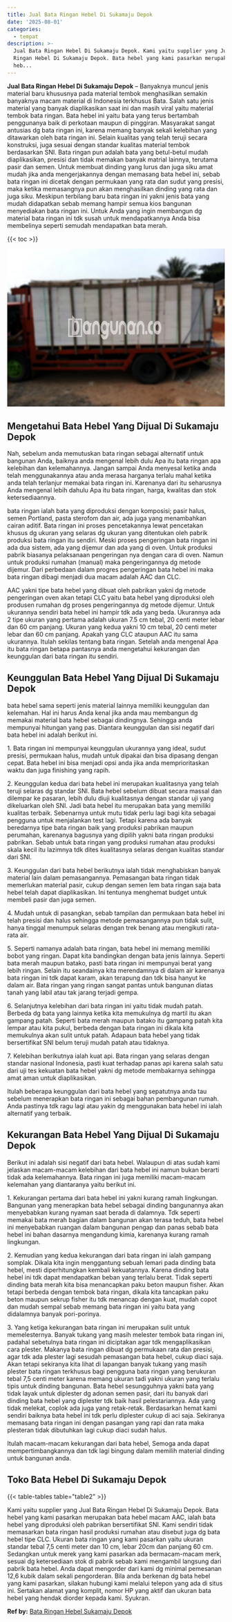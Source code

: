 ```yaml
---
title: Jual Bata Ringan Hebel Di Sukamaju Depok
date: '2025-08-01'
categories:
  - tempat
description: >-
  Jual Bata Ringan Hebel Di Sukamaju Depok. Kami yaitu supplier yang Jual Bata
  Ringan Hebel Di Sukamaju Depok. Bata hebel yang kami pasarkan merupakan bata
  heb...
---
```


**Jual Bata Ringan Hebel Di Sukamaju Depok** – Banyaknya muncul jenis material baru khususnya pada material tembok menghasilkan semakin banyaknya macam material di Indonesia terkhusus Bata. Salah satu jenis material yang banyak diaplikasikan saat ini dan masih viral yaitu material tembok bata ringan. Bata hebel ini yaitu bata yang terus bertambah penggunanya baik di perkotaan maupun di pinggiran. Masyarakat sangat antusias dg bata ringan ini, karena memang banyak sekali kelebihan yang ditawarkan oleh bata ringan ini. Selain kualitas yang telah teruji secara konstruksi, juga sesuai dengan standar kualitas material tembok berdasarkan SNI. Bata ringan pun adalah bata yang betul-betul mudah diaplikasikan, presisi dan tidak memakan banyak matrial lainnya, terutama pasir dan semen. Untuk membuat dinding yang lurus dan juga siku amat mudah jika anda mengerjakannya dengan memasang bata hebel ini, sebab bata ringan ini dicetak dengan permukaan yang rata dan sudut yang presisi, maka ketika memasangnya pun akan menghasilkan dinding yang rata dan juga siku. Meskipun terbilang baru bata ringan ini yakni jenis bata yang mudah didapatkan sebab memang hampir semua kios bangunan menyediakan bata ringan ini. Untuk Anda yang ingin membangun dg material bata ringan ini tdk susah untuk mendapatkannya Anda bisa membelinya seperti semudah mendapatkan bata merah.

{{< toc >}}

![Jual Bata Ringan Hebel Di Sukamaju Depok](/images/jual-hebel-murah-10.png)

## Mengetahui Bata Hebel Yang Dijual Di Sukamaju Depok

Nah, sebelum anda memutuskan bata ringan sebagai alternatif untuk bangunan Anda, baiknya anda mengenal lebih dulu Apa itu bata ringan apa kelebihan dan kelemahannya. Jangan sampai Anda menyesal ketika anda telah menggunakannya atau anda merasa harganya terlalu mahal ketika anda telah terlanjur memakai bata ringan ini. Karenanya dari itu seharusnya Anda mengenal lebih dahulu Apa itu bata ringan, harga, kwalitas dan stok ketersediaannya.

bata ringan ialah bata yang diproduksi dengan komposisi; pasir halus, semen Portland, pasta sterofom dan air, ada juga yang menambahkan cairan aditif. Bata ringan ini proses pencetakannya lewat pencetakan khusus dg ukuran yang selaras dg ukuran yang ditentukan oleh pabrik produksi bata ringan itu sendiri. Meski proses pengeringan bata ringan ini ada dua sistem, ada yang dijemur dan ada yang di oven. Untuk produksi pabrik biasanya pelaksanaan pengeringan nya dengan cara di oven. Namun untuk produksi rumahan (manual) maka pengeringannya dg metode dijemur. Dari perbedaan dalam progres pengeringan bata hebel ini maka bata ringan dibagi menjadi dua macam adalah AAC dan CLC.

AAC yakni tipe bata hebel yang dibuat oleh pabrikan yakni dg metode pengeringan oven akan tetapi CLC yaitu bata hebel yang diproduksi oleh produsen rumahan dg proses pengeringannya dg metode dijemur. Untuk ukurannya sendiri bata hebel ini hampir tdk ada yang beda. Ukurannya ada 2 tipe ukuran yang pertama adalah ukuran 7.5 cm tebal, 20 centi meter lebar dan 60 cm panjang. Ukuran yang kedua yakni 10 cm tebal, 20 centi meter lebar dan 60 cm panjang. Apakah yang CLC ataupun AAC itu sama ukurannya. Itulah sekilas tentang bata ringan. Setelah anda mengenal Apa itu bata ringan betapa pantasnya anda mengetahui kekurangan dan keunggulan dari bata ringan itu sendiri.

## Keunggulan Bata Hebel Yang Dijual Di Sukamaju Depok

bata hebel sama seperti jenis material lainnya memiliki keunggulan dan kelemahan. Hal ini harus Anda kenal jika anda mau membangun dg memakai material bata hebel sebagai dindingnya. Sehingga anda mempunyai hitungan yang pas. Diantara keunggulan dan sisi negatif dari bata hebel ini adalah berikut ini.

1\. Bata ringan ini mempunyai keunggulan ukurannya yang ideal, sudut presisi, permukaan halus, mudah untuk dipakai dan bisa dipasang dengan cepat. Bata hebel ini bisa menjadi opsi anda jika anda memprioritaskan waktu dan juga finishing yang rapih.

2\. Keunggulan kedua dari bata hebel ini merupakan kualitasnya yang telah teruji selaras dg standar SNI. Bata hebel sebelum dibuat secara massal dan dilempar ke pasaran, lebih dulu diuji kualitasnya dengan standar uji yang dikeluarkan oleh SNI. Jadi bata hebel itu merupakan bata yang memiliki kualitas terbaik. Sebenarnya untuk mutu tidak perlu lagi bagi kita sebagai pengguna untuk menjalankan test lagi. Tetapi karena ada banyak beredarnya tipe bata ringan baik yang produksi pabrikan maupun perumahan, karenanya bagusnya yang dipilih yakni bata ringan produksi pabrikan. Sebab untuk bata ringan yang produksi rumahan atau produksi skala kecil itu lazimnya tdk dites kualitasnya selaras dengan kualitas standar dari SNI.

3\. Keunggulan dari bata hebel berikutnya ialah tidak menghabiskan banyak material lain dalam pemasangannya. Pemasangan bata ringan tidak memerlukan material pasir, cukup dengan semen lem bata ringan saja bata hebel telah dapat diaplikasikan. Ini tentunya menghemat budget untuk membeli pasir dan juga semen.

4\. Mudah untuk di pasangkan, sebab tampilan dan permukaan bata hebel ini telah presisi dan halus sehingga metode pemasangannya pun tidak sulit, hanya tinggal menumpuk selaras dengan trek benang atau mengikuti rata-rata air.

5\. Seperti namanya adalah bata ringan, bata hebel ini memang memiliki bobot yang ringan. Dapat kita bandingkan dengan bata jenis lainnya. Seperti bata merah maupun batako, pasti bata ringan ini mempunyai berat yang lebih ringan. Selain itu seandainya kita merendamnya di dalam air karenanya bata ringan ini tdk dapat karam, akan terapung dan tdk bisa hanyut ke dalam air. Bata ringan yang ringan sangat pantas untuk bangunan diatas tanah yang labil atau tak jarang terjadi gempa.

6\. Selanjutnya kelebihan dari bata ringan ini yaitu tidak mudah patah. Berbeda dg bata yang lainnya ketika kita memukulnya dg martil itu akan gampang patah. Seperti bata merah maupun batako itu gampang patah kita lempar atau kita pukul, berbeda dengan bata ringan ini dikala kita memukulnya akan sulit untuk patah. Adapaun bata hebel yang tidak bersertifikat SNI belum teruji mudah patah atau tidaknya.

7\. Kelebihan berikutnya ialah kuat api. Bata ringan yang selaras dengan standar nasional Indonesia, pasti kuat terhadap panas api karena salah satu dari uji tes kekuatan bata hebel yakni dg metode membakarnya sehingga amat aman untuk diaplikasikan.

Itulah beberapa keunggulan dari bata hebel yang sepatutnya anda tau sebelum menerapkan bata ringan ini sebagai bahan pembangunan rumah. Anda pastinya tdk ragu lagi atau yakin dg menggunakan bata hebel ini ialah alternatif yang terbaik.

## Kekurangan Bata Hebel Yang Dijual Di Sukamaju Depok

Berikut ini adalah sisi negatif dari bata hebel. Walaupun di atas sudah kami jelaskan macam-macam kelebihan dari bata hebel ini namun bukan berarti tidak ada kelemahannya. Bata ringan ini juga memiliki macam-macam kelemahan yang diantaranya yaitu berikut ini.

1\. Kekurangan pertama dari bata hebel ini yakni kurang ramah lingkungan. Bangunan yang menerapkan bata hebel sebagai dinding bangunannya akan menyebabkan kurang nyaman saat berada di dalamnya. Tdk seperti memakai bata merah bagian dalam bangunan akan terasa teduh, bata hebel ini menyebabkan ruangan dalam bangunan pengap dan panas sebab bata hebel ini bahan dasarnya mengandung kimia, karenanya kurang ramah lingkungan.

2\. Kemudian yang kedua kekurangan dari bata ringan ini ialah gampang somplak. Dikala kita ingin menggantung sebuah lemari pada dinding bata hebel, mesti diperhitungkan kembali kekuatannya. Karena dinding bata hebel ini tdk dapat mendapatkan beban yang terlalu berat. Tidak seperti dinding bata merah kita bisa menancapkan paku beton maupun fisher. Akan tetapi berbeda dengan tembok bata ringan, dikala kita tancapkan paku beton maupun sekrup fisher itu tdk menancap dengan kuat, mudah copot dan mudah sempal sebab memang bata ringan ini yaitu bata yang didalamnya banyak pori-porinya.

3\. Yang ketiga kekurangan bata ringan ini merupakan sulit untuk memelesternya. Banyak tukang yang masih melester tembok bata ringan ini, padahal sebetulnya bata ringan ini diciptakan agar tdk mengaplikasikan cara plester. Makanya bata ringan dibuat dg permukaan rata dan presisi, agar tdk ada plester lagi sesudah pemasangan bata hebel, cukup diaci saja. Akan tetapi sekiranya kita lihat di lapangan banyak tukang yang masih plester bata ringan terkhusus bagi pengguna bata ringan yang berukuran tebal 7,5 centi meter karena memang ukuran tadi yakni ukuran yang terlalu tipis untuk dinding bangunan. Bata hebel sesungguhnya yakni bata yang tidak layak untuk diplester dg adonan semen pasir, dari itu banyak dari dinding bata hebel yang diplester tdk baik hasil pelestariannya. Ada yang tidak melekat, coplok ada juga yang retak-retak. Berdasarkan hemat kami sendiri baiknya bata hebel ini tdk perlu diplester cukup di aci saja. Sekiranya memasang bata ringan ini dengan pasangan yang rapi dan rata maka plesteran tidak dibutuhkan lagi cukup diaci sudah halus.

Itulah macam-macam kekurangan dari bata hebel, Semoga anda dapat mempertimbangkannya dan tdk lagi bingung dalam memilih material dinding untuk bangunan anda.

## Toko Bata Hebel Di Sukamaju Depok

{{< table-tables table="table2" >}}

Kami yaitu supplier yang Jual Bata Ringan Hebel Di Sukamaju Depok. Bata hebel yang kami pasarkan merupakan bata hebel macam AAC, ialah bata hebel yang diproduksi oleh pabrikan bersertifikat SNI. Kami sendiri tidak memasarkan bata ringan hasil produksi rumahan atau disebut juga dg bata hebel tipe CLC. Ukuran bata ringan yang kami pasarkan yaitu ukuran standar tebal 7,5 centi meter dan 10 cm, lebar 20cm dan panjang 60 cm. Sedangkan untuk merek yang kami pasarkan ada bermacam-macam merk, sesuai dg ketersediaan stok di pabrik sebab kami mengambil langsung dari pabrik bata hebel. Anda dapat mengorder dari kami dg minimal pemesanan 12,6 kubik dalam sekali pengorderan. Bila anda berkenan dg bata hebel yang kami pasarkan, silakan hubungi kami melalui telepon yang ada di situs ini. Sertakan alamat yang komplit, nomor HP yang aktif dan ukuran bata hebel yang hendak diorder kepada kami. Syukran.

**Ref by:** [Bata Ringan Hebel Sukamaju Depok](https://id.wikipedia.org/wiki/Bata)
